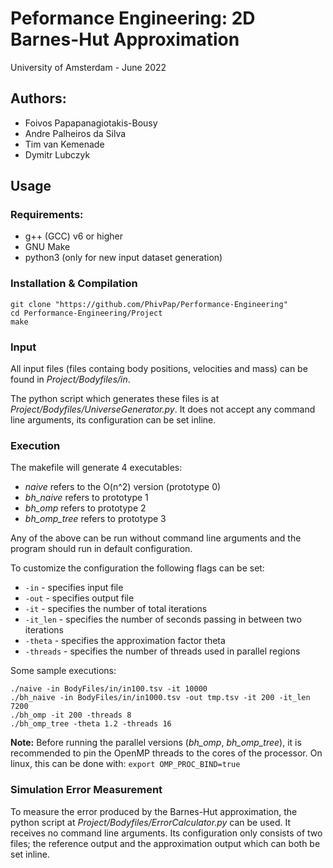 # Peformance Engineering: 2D Barnes-Hut Approximation
University of Amsterdam - June 2022

## Authors: 
- Foivos Papapanagiotakis-Bousy
- Andre Palheiros da Silva
- Tim van Kemenade
- Dymitr Lubczyk


## Usage 
### Requirements:
- g++ (GCC) v6 or higher
- GNU Make
- python3 (only for new input dataset generation)


### Installation & Compilation
```
git clone "https://github.com/PhivPap/Performance-Engineering"
cd Performance-Engineering/Project
make
```

### Input
All input files (files containg body positions, velocities and mass) can be found in *Project/Bodyfiles/in*. 

The python script which generates these files is at *Project/Bodyfiles/UniverseGenerator.py*. It does not accept any command line arguments, its configuration can be set inline.


### Execution 
The makefile will generate 4 executables: 

- *naive* refers to the O(n^2) version (prototype 0)
- *bh_naive* refers to prototype 1
- *bh_omp* refers to prototype 2
- *bh_omp_tree* refers to prototype 3

Any of the above can be run without command line arguments and the program should run in default configuration.

To customize the configuration the following flags can be set:

- ``-in`` - specifies input file
- ``-out`` - specifies output file
- ``-it`` - specifies the number of total iterations
- ``-it_len`` - specifies the number of seconds passing in between two iterations
- ``-theta`` - specifies the approximation factor theta
- ``-threads`` - specifies the number of threads used in parallel regions


Some sample executions:
```
./naive -in BodyFiles/in/in100.tsv -it 10000
./bh_naive -in BodyFiles/in/in1000.tsv -out tmp.tsv -it 200 -it_len 7200
./bh_omp -it 200 -threads 8
./bh_omp_tree -theta 1.2 -threads 16
```

**Note:** Before running the parallel versions (*bh_omp*, *bh_omp_tree*), it is recommended to pin the OpenMP threads to the cores of the processor. On linux, this can be done with:
``export OMP_PROC_BIND=true``


### Simulation Error Measurement
To measure the error produced by the Barnes-Hut approximation, the python script at *Project/Bodyfiles/ErrorCalculator.py* can be used. It receives no command line arguments. Its configuration only consists of two files; the reference output and the approximation output which can both be set inline.
